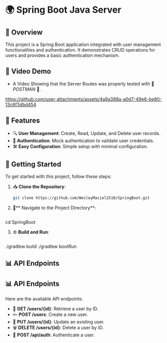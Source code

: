 #  🌍 Spring Boot Java Server 

## 📂 Overview

This project is a Spring Boot application integrated with user management functionalities and authentication. It demonstrates CRUD operations for users and provides a basic authentication mechanism.

## 🎥 Video Demo 
- A Video Showing that the Server Routes was properly tested with 🔄  *POSTMAN* 🔄 .

https://github.com/user-attachments/assets/4a9a388a-a0d7-49e6-be80-13c6f3dbd454

## 🚀 Features

- 🔍 **User Management**: Create, Read, Update, and Delete user records.
- 🔐 **Authentication**: Mock authentication to validate user credentials.
- 🛠️ **Easy Configuration**: Simple setup with minimal configuration.

## 📁 Getting Started

To get started with this project, follow these steps:

1. 📥 **Clone the Repository**:
   ```bash
   git clone https://github.com/WesleyMaciel2510/SpringBoot.git

2. 🔧** Navigate to the Project Directory**:
   ```bash
cd SpringBoot

3. ⚙️ **Build and Run**:
   ```bash
./gradlew build
./gradlew bootRun

## 📊 API Endpoints
## 📊 API Endpoints

<p>Here are the available API endpoints:</p>

<ul>
  <li>📍 <strong>GET /users/{id}</strong>: Retrieve a user by ID.</li>
  <li>✏️ <strong>POST /users</strong>: Create a new user.</li>
  <li>🔄 <strong>PUT /users/{id}</strong>: Update an existing user.</li>
  <li>🗑️ <strong>DELETE /users/{id}</strong>: Delete a user by ID.</li>
  <li>🔑 <strong>POST /api/auth</strong>: Authenticate a user.</li>
</ul>
